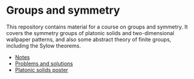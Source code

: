 # Groups and symmetry

This repository contains material for a course on groups and symmetry.  It covers the symmetry groups of platonic solids and two-dimensional wallpaper patterns, and also some abstract theory of finite groups, including the Sylow theorems.  

* [Notes](notes/symmetry.pdf)
* [Problems and solutions](probs/all_probs.pdf)
* [Platonic solids poster](poster/poster.pdf)